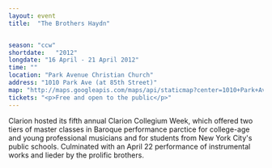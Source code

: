 ```yaml
---
layout: event
title:  "The Brothers Haydn"


season: "ccw"
shortdate:   "2012"
longdate: "16 April - 21 April 2012"
time: ""
location: "Park Avenue Christian Church"
address: "1010 Park Ave (at 85th Street)"
map: "http://maps.googleapis.com/maps/api/staticmap?center=1010+Park+Ave,+New+York,+NY+10028&zoom=16&size=700x300&maptype=roadmap&visual_refresh=true&markers=color:green%7Clabel:A%7C40.7793659,-73.9580091&sensor=false"
tickets: "<p>Free and open to the public</p>"
---
```


Clarion hosted its fifth annual Clarion Collegium Week, which offered two tiers of master classes in Baroque performance parctice for college-age and young professional musicians and for students from New York City's public schools. Culminated with an April 22 performance of instrumental works and lieder by the prolific brothers.
